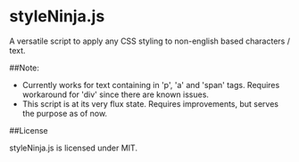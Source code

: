 styleNinja.js
============

A versatile script to apply any CSS styling to non-english based characters / text.

##Note: 
- Currently works for text containing in 'p', 'a' and 'span' tags. Requires workaround for 'div' since there are known issues.
- This script is at its very flux state. Requires improvements, but serves the purpose as of now.

##License

styleNinja.js is licensed under MIT.
